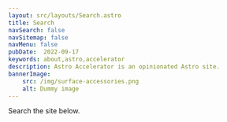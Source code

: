 ```yaml
---
layout: src/layouts/Search.astro
title: Search
navSearch: false
navSitemap: false
navMenu: false
pubDate:  2022-09-17
keywords: about,astro,accelerator
description: Astro Accelerator is an opinionated Astro site.
bannerImage:
    src: /img/surface-accessories.png
    alt: Dummy image
---
```


Search the site below.